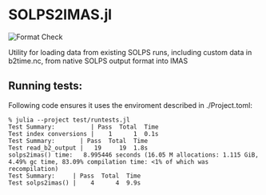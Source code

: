 # SOLPS2IMAS.jl

![Format Check](https://github.com/ProjectTorreyPines/SOLPS2IMAS.jl/actions/workflows/format_check.yml/badge.svg)

Utility for loading data from existing SOLPS runs, including custom data in b2time.nc,
from native SOLPS output format into IMAS

## Running tests:

Following code ensures it uses the enviroment described in ./Project.toml:

```
% julia --project test/runtests.jl
Test Summary:          | Pass  Total  Time
Test index conversions |    1      1  0.1s
Test Summary:       | Pass  Total  Time
Test read_b2_output |   19     19  1.8s
solps2imas() time:   8.995446 seconds (16.05 M allocations: 1.115 GiB, 4.49% gc time, 83.09% compilation time: <1% of which was recompilation)
Test Summary:     | Pass  Total  Time
Test solps2imas() |    4      4  9.9s
```
